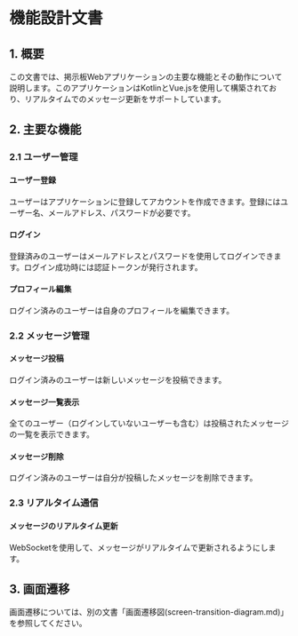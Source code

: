 # 機能設計文書

## 1. 概要

この文書では、掲示板Webアプリケーションの主要な機能とその動作について説明します。このアプリケーションはKotlinとVue.jsを使用して構築されており、リアルタイムでのメッセージ更新をサポートしています。

## 2. 主要な機能

### 2.1 ユーザー管理

#### ユーザー登録
ユーザーはアプリケーションに登録してアカウントを作成できます。登録にはユーザー名、メールアドレス、パスワードが必要です。

#### ログイン
登録済みのユーザーはメールアドレスとパスワードを使用してログインできます。ログイン成功時には認証トークンが発行されます。

#### プロフィール編集
ログイン済みのユーザーは自身のプロフィールを編集できます。

### 2.2 メッセージ管理

#### メッセージ投稿
ログイン済みのユーザーは新しいメッセージを投稿できます。

#### メッセージ一覧表示
全てのユーザー（ログインしていないユーザーも含む）は投稿されたメッセージの一覧を表示できます。

#### メッセージ削除
ログイン済みのユーザーは自分が投稿したメッセージを削除できます。

### 2.3 リアルタイム通信

#### メッセージのリアルタイム更新
WebSocketを使用して、メッセージがリアルタイムで更新されるようにします。

## 3. 画面遷移

画面遷移については、別の文書「画面遷移図(screen-transition-diagram.md)」を参照してください。
